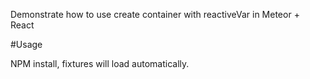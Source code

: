 Demonstrate how to use create container with reactiveVar in Meteor + React

#Usage

NPM install, fixtures will load automatically.
